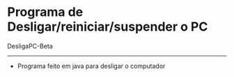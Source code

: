 # Programa de Desligar/reiniciar/suspender o PC
DesligaPC-Beta
***
* Programa feito em java para desligar o computador
